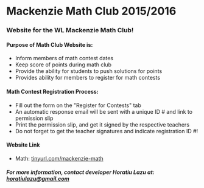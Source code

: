 # Mackenzie Math Club 2015/2016
### Website for the WL Mackenzie Math Club!
#### Purpose of Math Club Website is:
* Inform members of math contest dates
* Keep score of points during math club
* Provide the ability for students to push solutions for points
* Provides ability for members to register for math contests

#### Math Contest Registration Process:
* Fill out the form on the "Register for Contests" tab
* An automatic response email will be sent with a unique ID # and link to permission slip
* Print the permission slip, and get it signed by the respective teachers
* Do not forget to get the teacher signatures and indicate registration ID #!

#### Website Link 
* Math: [tinyurl.com/mackenzie-math](http://www.tinyurl.com/math-mackenzie)

##### For more information, contact developer Horatiu Lazu at: horatiulazu@gmail.com